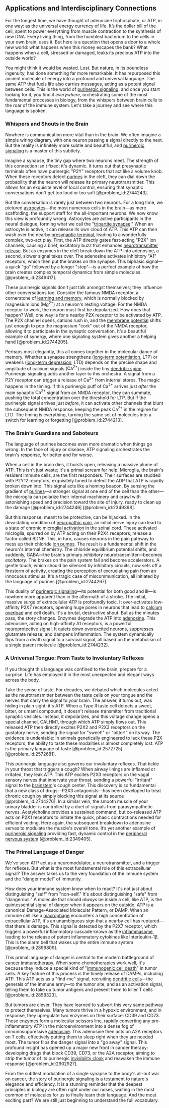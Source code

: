 ## Applications and Interdisciplinary Connections

For the longest time, we have thought of adenosine triphosphate, or ATP, in one way: as the universal energy currency of life. It’s the dollar bill of the cell, spent to power everything from muscle contraction to the synthesis of new DNA. Every living thing, from the humblest bacterium to the cells in your own brain, uses it. But here is a question that opens a door to a whole new world: what happens when this money escapes the bank? What happens when a cell, stressed or damaged, leaks its precious ATP into the outside world?

You might think it would be wasted. Lost. But nature, in its boundless ingenuity, has done something far more remarkable. It has repurposed this ancient molecule of energy into a profound and universal language. The same ATP that fuels life also carries messages, acting as a potent signal between cells. This is the world of [purinergic signaling](@article_id:173524), and once you start looking for it, you find it *everywhere*, orchestrating some of the most fundamental processes in biology, from the whispers between brain cells to the roar of the immune system. Let's take a journey and see where this language is spoken.

### Whispers and Shouts in the Brain

Nowhere is communication more vital than in the brain. We often imagine a simple wiring diagram, with one neuron passing a signal directly to the next. But the reality is infinitely more subtle and beautiful, and [purinergic signaling](@article_id:173524) is a master of this subtlety.

Imagine a synapse, the tiny gap where two neurons meet. The strength of this connection isn't fixed; it's dynamic. It turns out that presynaptic terminals often have purinergic "P2Y" receptors that act like a volume knob. When these receptors detect [purines](@article_id:171220) in the cleft, they can dial down the probability that the neuron will release its primary neurotransmitter. This allows for an exquisite level of local control, ensuring that synaptic conversations don't get too loud or too soft [@problem_id:2744243].

But the conversation is rarely just between two neurons. For a long time, we pictured [astrocytes](@article_id:154602)—the most numerous cells in the brain—as mere scaffolding, the support staff for the all-important neurons. We now know this view is profoundly wrong. Astrocytes are active participants in the neural dialogue, forming what we call the "[tripartite synapse](@article_id:148122)." When an astrocyte is active, it can release its own cloud of ATP. This ATP can then wash over the nearby [presynaptic terminal](@article_id:169059), leading to a wonderfully complex, two-act play. First, the ATP directly gates fast-acting "P2X" ion channels, causing a brief, excitatory buzz that enhances [neurotransmitter release](@article_id:137409). But as enzymes in the cleft break down the ATP into adenosine, a second, slower signal takes over. The adenosine activates inhibitory "A1" receptors, which then put the brakes on the synapse. This biphasic signal—a quick "go" followed by a longer "stop"—is a perfect example of how the brain creates complex temporal dynamics from simple molecules [@problem_id:2349417].

These purinergic signals don't just talk amongst themselves; they influence other conversations too. Consider the famous NMDA receptor, a cornerstone of [learning and memory](@article_id:163857), which is normally blocked by magnesium ions ($\text{Mg}^{2+}$) at a neuron's resting voltage. For the NMDA receptor to work, the neuron must first be depolarized. How does that happen? Well, one way is for a nearby P2X receptor to be activated by ATP. The P2X channel opens, cations rush in, and the [membrane potential](@article_id:150502) shifts just enough to pop the magnesium "cork" out of the NMDA receptor, allowing it to participate in the synaptic conversation. It’s a beautiful example of synergy, where one signaling system gives another a helping hand [@problem_id:2744205].

Perhaps most elegantly, this all comes together in the molecular dance of memory. Whether a synapse strengthens ([long-term potentiation](@article_id:138510), LTP) or weakens ([long-term depression](@article_id:154389), LTD) depends on the precise shape and amplitude of calcium signals ($\text{Ca}^{2+}$) inside the tiny [dendritic spine](@article_id:174439). Purinergic signaling adds another layer to this orchestra. A signal from a P2Y receptor can trigger a release of $\text{Ca}^{2+}$ from internal stores. The magic happens in the timing. If this purinergic puff of $\text{Ca}^{2+}$ arrives just *after* the main synaptic $\text{Ca}^{2+}$ signal from an NMDA receptor, they can summate, pushing the total concentration over the threshold for LTP. But if the purinergic signal arrives just *before*, it can activate other channels that blunt the subsequent NMDA response, keeping the peak $\text{Ca}^{2+}$ in the regime for LTD. The timing is everything, turning the same set of molecules into a switch for learning or forgetting [@problem_id:2744213].

### The Brain's Guardians and Saboteurs

The language of purines becomes even more dramatic when things go wrong. In the face of injury or disease, ATP signaling orchestrates the brain's response, for better and for worse.

When a cell in the brain dies, it bursts open, releasing a massive plume of ATP. This isn't just waste; it's a primal scream for help. Microglia, the brain's resident immune cells, are the first responders. Their surfaces are studded with P2Y12 receptors, exquisitely tuned to detect the ADP that ATP is rapidly broken down into. This signal acts like a homing beacon. By sensing the gradient of [purines](@article_id:171220)—a stronger signal at one end of the cell than the other—the microglia can polarize their internal machinery and crawl with astonishing speed and precision toward the site of injury, ready to clean up the damage [@problem_id:2744246] [@problem_id:2349398].

But this response, meant to be protective, can be hijacked. In the devastating condition of [neuropathic pain](@article_id:178327), an initial nerve injury can lead to a state of chronic [microglial activation](@article_id:191765) in the spinal cord. These activated microglia, spurred on by ATP acting on their P2X4 receptors, release a factor called BDNF. This, in turn, causes neurons in the pain pathway to mess up their chloride [ion pumps](@article_id:168361). The result is a fundamental shift in the neuron's internal chemistry. The chloride equilibrium potential shifts, and suddenly, GABA—the brain's primary *inhibitory* neurotransmitter—becomes *excitatory*. The brakes on the pain system fail and become accelerators. A gentle touch, which should be silenced by inhibitory circuits, now sets off a firestorm of activity, creating the perception of excruciating pain from an innocuous stimulus. It's a tragic case of miscommunication, all initiated by the language of purines [@problem_id:2744267].

This duality of [purinergic signaling](@article_id:173524)—its potential for both good and ill—is nowhere more apparent than in the aftermath of a stroke. The initial, massive surge of extracellular ATP is profoundly toxic. It over-activates low-affinity P2X7 receptors, opening huge pores in neurons that lead to [calcium overload](@article_id:176842) and cell death. It's a brutal, destructive shout. But as the minutes pass, the story changes. Enzymes degrade the ATP into [adenosine](@article_id:185997). This adenosine, acting on high-affinity A1 receptors, is a powerful neuroprotective signal. It quiets down overexcited neurons, suppresses glutamate release, and dampens inflammation. The system dynamically flips from a death signal to a survival signal, all based on the metabolism of a single parent molecule [@problem_id:2744232].

### A Universal Tongue: From Taste to Involuntary Reflexes

If you thought this language was confined to the brain, prepare for a surprise. Life has employed it in the most unexpected and elegant ways across the body.

Take the sense of taste. For decades, we debated which molecules acted as the neurotransmitter between the taste cells on your tongue and the nerves that carry the signal to your brain. The answer, it turns out, was hiding in plain sight: it's ATP. When a Type II taste cell detects a sweet, bitter, or umami compound, it doesn't release transmitter from traditional synaptic vesicles. Instead, it depolarizes, and this voltage change opens a special channel, CALHM1, through which ATP simply flows out. This released ATP then directly excites P2X2 and P2X3 receptors on the gustatory nerve, sending the signal for "sweet!" or "bitter!" on its way. The evidence is undeniable: in animals genetically engineered to lack these P2X receptors, the ability to taste these modalities is almost completely lost. ATP is the primary language of taste [@problem_id:2572725] [@problem_id:2572681].

This purinergic language also governs our involuntary reflexes. That tickle in your throat that triggers a cough? When airway linings are inflamed or irritated, they leak ATP. This ATP excites P2X3 receptors on the vagal sensory nerves that innervate your throat, sending a powerful "irritant" signal to the [brainstem](@article_id:168868)'s cough center. This discovery is so fundamental that a new class of drugs—P2X3 antagonists—has been developed to treat chronic cough by simply blocking this signal at its source [@problem_id:2744276]. In a similar vein, the smooth muscle of your urinary bladder is controlled by a duet of signals from parasympathetic nerves. Acetylcholine provides a sustained command, but co-released ATP acts on P2X1 receptors to initiate the quick, phasic contractions needed for efficient voiding. Here again, the subsequent breakdown to adenosine serves to modulate the muscle's overall tone. It’s yet another example of [purinergic signaling](@article_id:173524) providing fast, dynamic control in the [peripheral nervous system](@article_id:152055) [@problem_id:2349405].

### The Primal Language of Danger

We've seen ATP act as a neuromodulator, a neurotransmitter, and a trigger for reflexes. But what is the most fundamental role of this extracellular signal? The answer takes us to the very foundation of the immune system and the "danger model" of immunity.

How does your immune system know when to react? It's not just about distinguishing "self" from "non-self." It's about distinguishing "safe" from "dangerous." A molecule that should *always* be inside a cell, like ATP, is the quintessential signal of danger when it appears on the outside. ATP is a canonical Damage-Associated Molecular Pattern, or DAMP. When an immune cell like a [macrophage](@article_id:180690) encounters a high concentration of extracellular ATP, it's an unambiguous sign that a nearby cell has ruptured—that there is damage. This signal is detected by the P2X7 receptor, which triggers a powerful inflammatory cascade known as the [inflammasome](@article_id:177851), leading to the release of potent inflammatory cytokines like Interleukin-1β. This is the alarm bell that wakes up the entire immune system [@problem_id:2899809].

This primal language of danger is central to the modern battleground of [cancer immunotherapy](@article_id:143371). When some chemotherapies work well, it's because they induce a special kind of "[immunogenic cell death](@article_id:177960)" in tumor cells. A key feature of this process is the timely release of DAMPs, including ATP. This ATP acts as a "find-me" signal, recruiting [dendritic cells](@article_id:171793)—the generals of the immune army—to the tumor site, and as an activation signal, telling them to take up tumor antigens and present them to killer T cells [@problem_id:2858323].

But tumors are clever. They have learned to subvert this very same pathway to protect themselves. Many tumors thrive in a hypoxic environment, and in response, they upregulate two enzymes on their surface: CD39 and CD73. These enzymes form a molecular scissors line, rapidly converting any pro-inflammatory ATP in the microenvironment into a dense fog of immunosuppressive [adenosine](@article_id:185997). This adenosine then acts on A2A receptors on T cells, effectively putting them to sleep right when they are needed most. The tumor flips the danger signal into a "go away" signal. This profound insight has opened up a major new front in cancer therapy: developing drugs that block CD39, CD73, or the A2A receptor, aiming to strip the tumor of its purinergic [invisibility cloak](@article_id:267580) and reawaken the immune response [@problem_id:2902927].

From the subtlest modulation of a single synapse to the body's all-out war on cancer, the story of [purinergic signaling](@article_id:173524) is a testament to nature's elegance and efficiency. It is a stunning reminder that the deepest principles in biology are often right under our noses, waiting in the most common of molecules for us to finally learn their language. And the most exciting part? We are still just beginning to understand the full vocabulary.